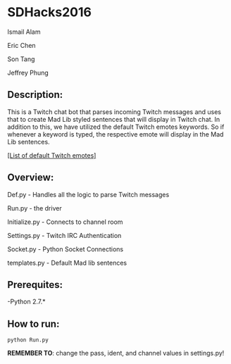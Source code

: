 # SDHacks2016

Ismail Alam

Eric Chen

Son Tang

Jeffrey Phung

## Description: 
This is a Twitch chat bot that parses incoming Twitch messages and uses that to create Mad Lib styled sentences that will display in Twitch chat. In addition to this, we have utilized the default Twitch emotes keywords. So if whenever a keyword is typed, the respective emote will display in the Mad Lib sentences.

<a href="https://twitchemotes.com/" target="_blank">[List of default Twitch emotes]</a>

## Overview:

Def.py - Handles all the logic to parse Twitch messages

Run.py - the driver

Initialize.py - Connects to channel room

Settings.py - Twitch IRC Authentication

Socket.py - Python Socket Connections

templates.py - Default Mad lib sentences

## Prerequites:
-Python 2.7.*

## How to run:
`python Run.py`

**REMEMBER TO**: change the pass, ident, and channel values in
settings.py!

